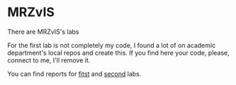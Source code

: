 # MRZvIS
There are MRZvIS's labs

For the first lab is not completely my code, I found a lot of on academic department's local repos and create this. If you find here your code, please, connect to me, I'll remove it.

You can find reports for [fitst](https://docs.google.com/document/d/1kbBO7BwhFsWrzQY9fC_py03XnDk4Y6vCmiXo7smSTf4/edit) and [second](https://docs.google.com/document/d/1xRA0rU-DKcmTw19Pwu8cDG1qRVfxIgpXw_lWRT_ApUs/edit) labs.
